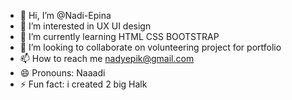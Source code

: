 - 👋 Hi, I’m @Nadi-Epina
- 👀 I’m interested in UX UI design 
- 🌱 I’m currently learning HTML CSS BOOTSTRAP
- 💞️ I’m looking to collaborate on volunteering project for portfolio
- 📫 How to reach me nadyepik@gmail.com
- 😄 Pronouns: Naaadi
- ⚡ Fun fact: i created 2 big Halk 

<!---
Nadi-Epina/Nadi-Epina is a ✨ special ✨ repository because its `README.md` (this file) appears on your GitHub profile.
You can click the Preview link to take a look at your changes.
--->
